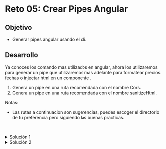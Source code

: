 # Reto 05: Crear Pipes Angular

## Objetivo

- Generar pipes angular usando el cli.

## Desarrollo

Ya conoces los comando mas utilizados en angular, ahora los utilizaremos para generar un pipe que utilizaremos mas adelante para formatear precios. fechas o injectar html en un componente .


1. Genera un pipe en una ruta recomendada con el nombre Cors.
2. Genera un pipe en una ruta recomendada con el nombre sanitizeHtml.

Notas: 
- Las rutas a continuacion son sugerencias, puedes escoger el directorio de tu preferencia pero siguiendo las buenas practicas.



    </br>

<details>
    <summary>Solución 1</summary>
    
  `ng generate service /core/services/cors/cors`

  
</details>

<details>
    <summary>Solución 2</summary>
    
  `ng generate service /core/services/cors/sanitize-html`

  
</details>


